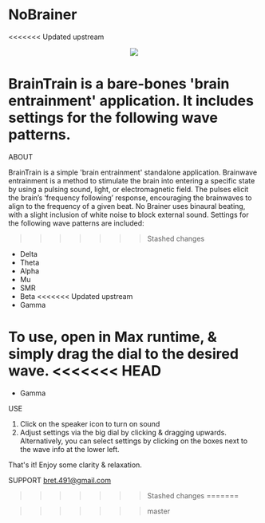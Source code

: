 # NoBrainer

<<<<<<< Updated upstream
<p align="center">
  <img src ="https://user-images.githubusercontent.com/29079048/36265929-efca959c-1235-11e8-860b-17c8dfed365b.png"/>
</p>

BrainTrain is a bare-bones 'brain entrainment' application. It includes settings for the following wave patterns.
=======
ABOUT

BrainTrain is a simple 'brain entrainment' standalone application. Brainwave entrainment is a method to stimulate the brain into entering a specific state by using a pulsing sound, light, or electromagnetic field. The pulses elicit the brain’s ‘frequency following’ response, encouraging the brainwaves to align to the frequency of a given beat.
No Brainer uses binaural beating, with a slight inclusion of white noise to block external sound. Settings for the following wave patterns are included:
>>>>>>> Stashed changes

* Delta 
* Theta 
* Alpha 
* Mu  
* SMR  
* Beta 
<<<<<<< Updated upstream
* Gamma 

To use, open in Max runtime, & simply drag the dial to the desired wave.
<<<<<<< HEAD
=======
* Gamma


USE

1. Click on the speaker icon to turn on sound
2. Adjust settings via the big dial by clicking & dragging upwards. Alternatively, you can select settings by clicking on the boxes next to the wave info at the lower left.

That's it! Enjoy some clarity & relaxation.


SUPPORT
bret.491@gmail.com


>>>>>>> Stashed changes
=======


>>>>>>> master
